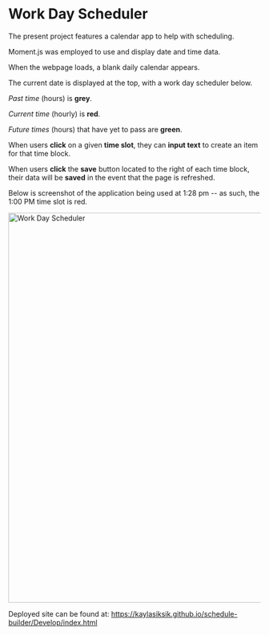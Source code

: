 # Work Day Scheduler

The present project features a calendar app to help with scheduling.

Moment.js was employed to use and display date and time data. 

When the webpage loads, a blank daily calendar appears.

The current date is displayed at the top, with a work day scheduler below.

_Past time_ (hours) is **grey**.

_Current time_ (hourly) is **red**.

_Future times_ (hours) that have yet to pass are **green**.

When users **click** on a given **time slot**, they can **input text** to create an item for that time block.

When users **click** the **save** button located to the right of each time block, their data will be **saved** in the event that the page is refreshed.

Below is screenshot of the application being used at 1:28 pm -- as such, the 1:00 PM time slot is red.

 <img width="778" alt="Work Day Scheduler" src="https://user-images.githubusercontent.com/103952366/188503262-df1c164f-7ba5-4f19-aa1e-6bee2eafd3f0.png">

Deployed site can be found at:
https://kaylasiksik.github.io/schedule-builder/Develop/index.html
